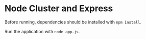Node Cluster and Express
========================

Before running, dependencies should be installed with `npm install`.

Run the application with `node app.js`.
